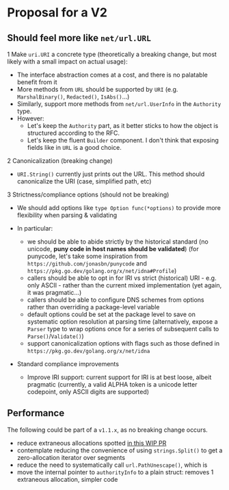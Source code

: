 # Proposal for a V2

## Should feel more like `net/url.URL`

1 Make `uri.URI` a concrete type (theoretically a breaking change, but most likely with a small impact on actual usage):
  * The interface abstraction comes at a cost, and there is no palatable benefit from it
  * More methods from `URL` should be supported by `URI` (e.g. `MarshalBinary()`, `Redacted()`, `IsAbs()`...)
  * Similarly, support more methods from `net/url.UserInfo` in the `Authority` type.
* However:
  * Let's keep the `Authority` part, as it better sticks to how the object is structured according to the RFC.
  * Let's keep the fluent `Builder` component. I don't think that exposing fields like in `URL` is a good choice.

2 Canonicalization (breaking change)
  * `URI.String()` currently just prints out the URL. This method should canonicalize the URI (case, simplified path, etc)

3 Strictness/compliance options (should not be breaking)
  * We should add options like `type Option func(*options)` to provide more flexibility when parsing & validating
  * In particular:
    * we should be able to abide strictly by the historical standard (no unicode, **puny code in host names should be validated**)
    (for punycode, let's take some inspiration from `https://github.com/jonasbn/punycode` and `https://pkg.go.dev/golang.org/x/net/idna#Profile`)
    * callers should be able to opt in for IRI vs strict (historical) URI - e.g. only ASCII - rather than the current mixed 
    implementation (yet again, it was pragmatic...)
    * callers should be able to configure DNS schemes from options rather than overriding a package-level variable
    * default options could be set at the package level to save on systematic option resolution at parsing time
    (alternatively, expose a `Parser` type to wrap options once for a series of subsequent calls to `Parse()`/`Validate()`)
    * support canonicalization options with flags such as those defined in `https://pkg.go.dev/golang.org/x/net/idna`

* Standard compliance improvements
  * Improve IRI support: current support for IRI is at best loose, albeit pragmatic
    (currently, a valid ALPHA token is a unicode letter codepoint, only ASCII digits are supported)

## Performance

The following could be part of a `v1.1.x`, as no breaking change occurs.

* reduce extraneous allocations spotted [in this WIP PR](https://github.com/fredbi/uri/pull/33)
* contemplate reducing the convenience of using `strings.Split()` to get a zero-allocation iterator over segments
* reduce the need to systematically call `url.PathUnescape()`, which is 
* move the internal pointer to `authorityInfo` to a plain struct: removes 1 extraneous allocation, simpler code
